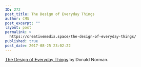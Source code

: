 ```yaml
---
ID: 272
post_title: The Design of Everyday Things
author: CMS
post_excerpt: ""
layout: post
permalink: >
  https://creativemedia.space/the-design-of-everyday-things/
published: true
post_date: 2017-08-25 23:02:22
---
```

<a href="https://www.amazon.com/Design-Everyday-Things-Revised-Expanded/dp/0465050654/">The Design of Everyday Things</a>
by Donald Norman.